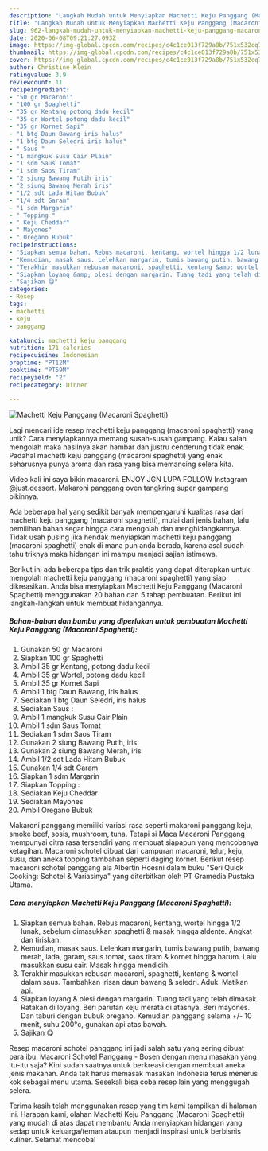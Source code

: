 ```yaml
---
description: "Langkah Mudah untuk Menyiapkan Machetti Keju Panggang (Macaroni Spaghetti), Sempurna"
title: "Langkah Mudah untuk Menyiapkan Machetti Keju Panggang (Macaroni Spaghetti), Sempurna"
slug: 962-langkah-mudah-untuk-menyiapkan-machetti-keju-panggang-macaroni-spaghetti-sempurna
date: 2020-06-08T09:21:27.093Z
image: https://img-global.cpcdn.com/recipes/c4c1ce013f729a8b/751x532cq70/machetti-keju-panggang-macaroni-spaghetti-foto-resep-utama.jpg
thumbnail: https://img-global.cpcdn.com/recipes/c4c1ce013f729a8b/751x532cq70/machetti-keju-panggang-macaroni-spaghetti-foto-resep-utama.jpg
cover: https://img-global.cpcdn.com/recipes/c4c1ce013f729a8b/751x532cq70/machetti-keju-panggang-macaroni-spaghetti-foto-resep-utama.jpg
author: Christine Klein
ratingvalue: 3.9
reviewcount: 11
recipeingredient:
- "50 gr Macaroni"
- "100 gr Spaghetti"
- "35 gr Kentang potong dadu kecil"
- "35 gr Wortel potong dadu kecil"
- "35 gr Kornet Sapi"
- "1 btg Daun Bawang iris halus"
- "1 btg Daun Seledri iris halus"
- " Saus "
- "1 mangkuk Susu Cair Plain"
- "1 sdm Saus Tomat"
- "1 sdm Saos Tiram"
- "2 siung Bawang Putih iris"
- "2 siung Bawang Merah iris"
- "1/2 sdt Lada Hitam Bubuk"
- "1/4 sdt Garam"
- "1 sdm Margarin"
- " Topping "
- " Keju Cheddar"
- " Mayones"
- " Oregano Bubuk"
recipeinstructions:
- "Siapkan semua bahan. Rebus macaroni, kentang, wortel hingga 1/2 lunak, sebelum dimasukkan spaghetti &amp; masak hingga aldente. Angkat dan tiriskan."
- "Kemudian, masak saus. Lelehkan margarin, tumis bawang putih, bawang merah, lada, garam, saus tomat, saos tiram &amp; kornet hingga harum. Lalu masukkan susu cair. Masak hingga mendidih."
- "Terakhir masukkan rebusan macaroni, spaghetti, kentang &amp; wortel dalam saus. Tambahkan irisan daun bawang &amp; seledri. Aduk. Matikan api."
- "Siapkan loyang &amp; olesi dengan margarin. Tuang tadi yang telah dimasak. Ratakan di loyang. Beri parutan keju merata di atasnya. Beri mayones. Dan taburi dengan bubuk oregano. Kemudian panggang selama +/- 10 menit, suhu 200°c, gunakan api atas bawah."
- "Sajikan 😋"
categories:
- Resep
tags:
- machetti
- keju
- panggang

katakunci: machetti keju panggang 
nutrition: 171 calories
recipecuisine: Indonesian
preptime: "PT12M"
cooktime: "PT59M"
recipeyield: "2"
recipecategory: Dinner

---
```



![Machetti Keju Panggang (Macaroni Spaghetti)](https://img-global.cpcdn.com/recipes/c4c1ce013f729a8b/751x532cq70/machetti-keju-panggang-macaroni-spaghetti-foto-resep-utama.jpg)

Lagi mencari ide resep machetti keju panggang (macaroni spaghetti) yang unik? Cara menyiapkannya memang susah-susah gampang. Kalau salah mengolah maka hasilnya akan hambar dan justru cenderung tidak enak. Padahal machetti keju panggang (macaroni spaghetti) yang enak seharusnya punya aroma dan rasa yang bisa memancing selera kita.

Video kali ini saya bikin macaroni. ENJOY JGN LUPA FOLLOW Instagram @just.dessert. Makaroni panggang oven tangkring super gampang bikinnya.

Ada beberapa hal yang sedikit banyak mempengaruhi kualitas rasa dari machetti keju panggang (macaroni spaghetti), mulai dari jenis bahan, lalu pemilihan bahan segar hingga cara mengolah dan menghidangkannya. Tidak usah pusing jika hendak menyiapkan machetti keju panggang (macaroni spaghetti) enak di mana pun anda berada, karena asal sudah tahu triknya maka hidangan ini mampu menjadi sajian istimewa.


Berikut ini ada beberapa tips dan trik praktis yang dapat diterapkan untuk mengolah machetti keju panggang (macaroni spaghetti) yang siap dikreasikan. Anda bisa menyiapkan Machetti Keju Panggang (Macaroni Spaghetti) menggunakan 20 bahan dan 5 tahap pembuatan. Berikut ini langkah-langkah untuk membuat hidangannya.

<!--inarticleads1-->

##### Bahan-bahan dan bumbu yang diperlukan untuk pembuatan Machetti Keju Panggang (Macaroni Spaghetti):

1. Gunakan 50 gr Macaroni
1. Siapkan 100 gr Spaghetti
1. Ambil 35 gr Kentang, potong dadu kecil
1. Ambil 35 gr Wortel, potong dadu kecil
1. Ambil 35 gr Kornet Sapi
1. Ambil 1 btg Daun Bawang, iris halus
1. Sediakan 1 btg Daun Seledri, iris halus
1. Sediakan  Saus :
1. Ambil 1 mangkuk Susu Cair Plain
1. Ambil 1 sdm Saus Tomat
1. Sediakan 1 sdm Saos Tiram
1. Gunakan 2 siung Bawang Putih, iris
1. Gunakan 2 siung Bawang Merah, iris
1. Ambil 1/2 sdt Lada Hitam Bubuk
1. Gunakan 1/4 sdt Garam
1. Siapkan 1 sdm Margarin
1. Siapkan  Topping :
1. Sediakan  Keju Cheddar
1. Sediakan  Mayones
1. Ambil  Oregano Bubuk


Makaroni panggang memiliki variasi rasa seperti makaroni panggang keju, smoke beef, sosis, mushroom, tuna. Tetapi si Maca Macaroni Panggang mempunyai citra rasa tersendiri yang membuat siapapun yang mencobanya ketagihan. Macaroni schotel dibuat dari campuran macaroni, telur, keju, susu, dan aneka topping tambahan seperti daging kornet. Berikut resep macaroni schotel panggang ala Albertin Hoesni dalam buku &#34;Seri Quick Cooking: Schotel &amp; Variasinya&#34; yang diterbitkan oleh PT Gramedia Pustaka Utama. 

<!--inarticleads2-->

##### Cara menyiapkan Machetti Keju Panggang (Macaroni Spaghetti):

1. Siapkan semua bahan. Rebus macaroni, kentang, wortel hingga 1/2 lunak, sebelum dimasukkan spaghetti &amp; masak hingga aldente. Angkat dan tiriskan.
1. Kemudian, masak saus. Lelehkan margarin, tumis bawang putih, bawang merah, lada, garam, saus tomat, saos tiram &amp; kornet hingga harum. Lalu masukkan susu cair. Masak hingga mendidih.
1. Terakhir masukkan rebusan macaroni, spaghetti, kentang &amp; wortel dalam saus. Tambahkan irisan daun bawang &amp; seledri. Aduk. Matikan api.
1. Siapkan loyang &amp; olesi dengan margarin. Tuang tadi yang telah dimasak. Ratakan di loyang. Beri parutan keju merata di atasnya. Beri mayones. Dan taburi dengan bubuk oregano. Kemudian panggang selama +/- 10 menit, suhu 200°c, gunakan api atas bawah.
1. Sajikan 😋


Resep macaroni schotel panggang ini jadi salah satu yang sering dibuat para ibu. Macaroni Schotel Panggang - Bosen dengan menu masakan yang itu-itu saja? Kini sudah saatnya untuk berkreasi dengan membuat aneka jenis makanan. Anda tak harus memasak masakan Indonesia terus menerus kok sebagai menu utama. Sesekali bisa coba resep lain yang menggugah selera. 

Terima kasih telah menggunakan resep yang tim kami tampilkan di halaman ini. Harapan kami, olahan Machetti Keju Panggang (Macaroni Spaghetti) yang mudah di atas dapat membantu Anda menyiapkan hidangan yang sedap untuk keluarga/teman ataupun menjadi inspirasi untuk berbisnis kuliner. Selamat mencoba!
